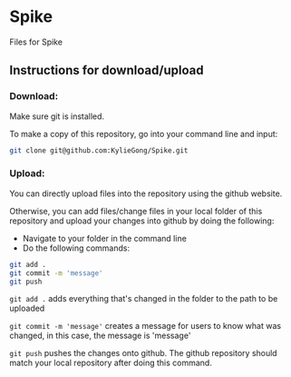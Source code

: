 # Spike
Files for Spike

## Instructions for download/upload

### Download:

Make sure git is installed.

To make a copy of this repository, go into your command line and input:
```bash 
git clone git@github.com:KylieGong/Spike.git
```

### Upload:

You can directly upload files into the repository using the github website.

Otherwise, you can add files/change files in your local folder of this repository and upload your changes into github by doing the following:

* Navigate to your folder in the command line
* Do the following commands:
```bash
git add .
git commit -m 'message'
git push
```

`git add .` adds everything that's changed in the folder to the path to be uploaded

`git commit -m 'message'` creates a message for users to know what was changed, in this case, the message is 'message'

`git push` pushes the changes onto github. The github repository should match your local repository after doing this command. 
